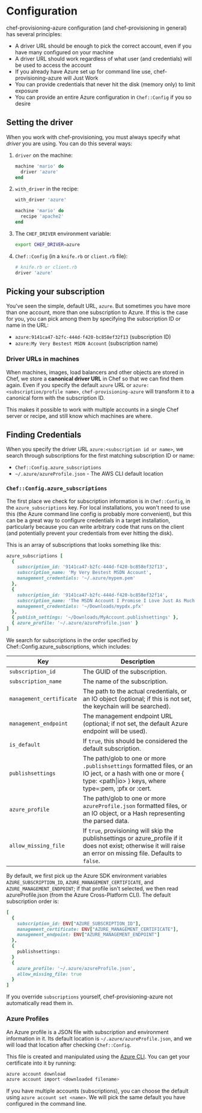 # Configuration

chef-provisioning-azure configuration (and chef-provisioning in general) has several principles:

- A driver URL should be enough to pick the correct account, even if you have many configured on your machine
- A driver URL should work regardless of what user (and credentials) will be used to access the account
- If you already have Azure set up for command line use, chef-provisioning-azure will Just Work
- You can provide credentials that never hit the disk (memory only) to limit exposure
- You can provide an entire Azure configuration in `Chef::Config` if you so desire

## Setting the driver

When you work with chef-provisioning, you must always specify what *driver* you are using.  You can do this several ways:

1. `driver` on the machine:
   ```ruby
   machine 'mario' do
     driver 'azure'
   end
   ```
2. `with_driver` in the recipe:
   ```ruby
   with_driver 'azure'

   machine 'mario' do
     recipe 'apache2'
   end
   ```
3. The `CHEF_DRIVER` environment variable:
   ```bash
   export CHEF_DRIVER=azure
   ```
4. `Chef::Config` (in a `knife.rb` or `client.rb` file):
   ```ruby
   # knife.rb or client.rb
   driver 'azure'
   ```

## Picking your subscription

You've seen the simple, default URL, `azure`.  But sometimes you have more than one account, more than one subscription to Azure.  If this is the case for you, you can pick among them by specifying the subscription ID or name in the URL:

- `azure:9141ca47-b2fc-444d-f420-bc858ef32f13` (subscription ID)
- `azure:My Very Bestest MSDN Account` (subscription name)

### Driver URLs in machines

When machines, images, load balancers and other objects are stored in Chef, we store a **canonical driver URL** in Chef so that we can find them again.  Even if you specify the default `azure` URL or `azure:<subscription/profile name>`, `chef-provisioning-azure` will transform it to a canonical form with the subscription ID.

This makes it possible to work with multiple accounts in a single Chef server or recipe, and still know which machines are where.

## Finding Credentials

When you specify the driver URL `azure:<subscription id or name>`, we search through subscriptions for the first matching subscription ID or name:

- `Chef::Config.azure_subscriptions`
- `~/.azure/azureProfile.json` - The AWS CLI default location

### `Chef::Config.azure_subscriptions`

The first place we check for subscription information is in `Chef::Config`, in the `azure_subscriptions` key.  For local installations, you won't need to use this (the Azure command line config is probably more convenient), but this can be a great way to configure credentials in a target installation, particularly because you can write arbitrary code that runs on the client (and potentially prevent your credentials from ever hitting the disk).

This is an array of subscriptions that looks something like this:

```ruby
azure_subscriptions [
  {
    subscription_id: '9141ca47-b2fc-444d-f420-bc858ef32f13',
    subscription_name: 'My Very Bestest MSDN Account',
    management_credentials: '~/.azure/mypem.pem'
  },
  {
    subscription_id: '9141ca47-b2fc-444d-f420-bc858ef32f14',
    subscription_name: 'The MSDN Account I Promise I Love Just As Much As My Very Bestest MSDN Account',
    management_credentials: '~/Downloads/mypdx.pfx'
  },
  { publish_settings: '~/Downloads/MyAccount.publishsettings' },
  { azure_profile: '~/.azure/azureProfile.json' }
]
```

We search for subscriptions in the order specified by Chef::Config.azure_subscriptions,
which includes:

Key                           | Description
------------------------------|--------------------------------------------------------------------------------------------------------------------------------------------
`subscription_id`             | The GUID of the subscription.
`subscription_name`           | The name of the subscription.
`management_certificate`      | The path to the actual credentials, or an IO object (optional; if this is not set, the keychain will be searched).
`management_endpoint`         | The management endpoint URL (optional; if not set, the default Azure endpoint will be used).
`is_default`                  | If `true`, this should be considered the default subscription.
`publishsettings`             | The path/glob to one or more `.publishsettings` formatted files, or an IO ject, or a hash with one or more { type: <path&#124;io> } keys, where type=:pem, :pfx or :cert.
`azure_profile`               | The path/glob to one or more `azureProfile.json` formatted files, or an IO object, or a Hash representing the parsed data.
`allow_missing_file`          | If `true`, provisioning will skip the publishsettings or azure_profile if it does not exist; otherwise it will raise an error on missing file.  Defaults to `false`.

By default, we first pick up the Azure SDK environment variables `AZURE_SUBSCRIPTION_ID`, `AZURE_MANAGEMENT_CERTIFICATE`, and `AZURE_MANAGEMENT_ENDPOINT`; if that profile isn't selected, we then read azureProfile.json (from the Azure Cross-Platform CLI).  The default subscription order is:

```ruby
[
  {
    subscription_id: ENV["AZURE_SUBSCRIPTION_ID"],
    management_certificate: ENV["AZURE_MANAGEMENT_CERTIFICATE"],
    management_endpoint: ENV["AZURE_MANAGEMENT_ENDPOINT"]
  },
  {
    publishsettings:
  }
  {
    azure_profile: '~/.azure/azureProfile.json',
    allow_missing_file: true
  }
]
```

If you override `subscriptions` yourself, chef-provisioning-azure not automatically read them in.

### Azure Profiles

An Azure profile is a JSON file with subscription and environment information in it.  Its default location is `~/.azure/azureProfile.json`, and we will load that location after checking `Chef::Config`.

This file is created and manipulated using the [Azure CLI](http://azure.microsoft.com/en-us/documentation/articles/virtual-machines-command-line-tools/).  You can get your certificate into it by running:

```bash
azure account download
azure account import <downloaded filename>
```

If you have multiple accounts (subscriptions), you can choose the default using `azure account set <name>`.  We will pick the same default you have configured in the command line.
